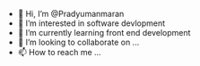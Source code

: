 - 👋 Hi, I’m @Pradyumanmaran
- 👀 I’m interested in software devlopment
- 🌱 I’m currently learning front end development
- 💞️ I’m looking to collaborate on ...
- 📫 How to reach me ...

<!---
Pradyumanmaran/Pradyumanmaran is a ✨ special ✨ repository because its `README.md` (this file) appears on your GitHub profile.
You can click the Preview link to take a look at your changes.
--->
